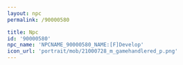 ```yaml
---
layout: npc
permalink: /90000580

title: Npc
id: '90000580'
npc_name: 'NPCNAME_90000580_NAME:[F]Develop'
icon_url: 'portrait/mob/21000728_m_gamehandlered_p.png'
---
```

